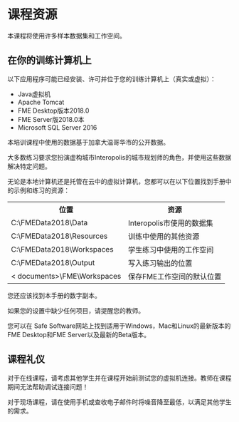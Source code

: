 # 课程资源 #

本课程将使用许多样本数据集和工作空间。

## 在你的训练计算机上 ##

以下应用程序可能已经安装、许可并位于您的训练计算机上（真实或虚拟）：

- Java虚拟机
- Apache Tomcat
- FME Desktop版本2018.0
- FME Server版2018.0本
- Microsoft SQL Server 2016


本培训课程中使用的数据基于加拿大温哥华市的公开数据。

大多数练习要求您扮演虚构城市Interopolis的城市规划师的角色，并使用这些数据解决特定问题。

无论是本地计算机还是托管在云中的虚拟计算机，您都可以在以下位置找到手册中的示例和练习的资源：

<table>

<tr>
<th>位置</th>
<th>资源</th>
</tr>

<tr>
<td>C:\FMEData2018\Data</td>
<td>Interopolis市使用的数据集
</td>
</tr>

<tr>
<td>C:\FMEData2018\Resources</td>
<td>训练中使用的其他资源</td>
</tr>

<tr>
<td>C:\FMEData2018\Workspaces</td>
<td>学生练习中使用的工作空间
</td>
</tr>

<tr>
<td>C:\FMEData2018\Output</td>
<td>写入练习输出的位置
</td>
</tr>

<tr>
<td>< documents>\FME\Workspaces</td>
<td>保存FME工作空间的默认位置
</td>
</tr>

</table>

您还应该找到本手册的数字副本。

如果您的设置中缺少任何项目，请提醒您的教师。

您可以在 Safe Software网站上找到适用于Windows，Mac和Linux的最新版本的FME Desktop和FME Server以及最新的Beta版本。


## 课程礼仪 ##

对于在线课程，请考虑其他学生并在课程开始前测试您的虚拟机连接。教师在课程期间无法帮助调试连接问题！

对于现场课程，请在使用手机或查收电子邮件时将噪音降至最低，以满足其他学生的需求。
